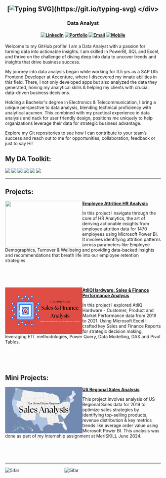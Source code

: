 <!-- ## <img src="https://storage.googleapis.com/gweb-cloudblog-publish/original_images/DataAnalytics.gif" width="60%" height="60%" align="center"> -->

## <div align="center"> [![Typing SVG](https://readme-typing-svg.demolab.com?font=Fira+Code&weight=600&size=27&duration=1000&pause=1500&center=true&vCenter=true&width=500&height=100&lines=Hi!+I+am+Sagar+More.;I+am+a+Data+Enthusiast.;Checkout+my+Github+Profile+%E2%9D%A4%EF%B8%8F!)](https://git.io/typing-svg) </div>

### <div align="center"> Data Analyst </div>
#### <div align="center"> [![LinkedIn](https://img.shields.io/badge/|-LinkedIn-informational?style=flat&logo=linkedin&logoColor=white)](https://www.linkedin.com/in/sagarmorework) [![Portfolio](https://img.shields.io/badge/|-Portfolio-333333?style=flat&logo=affine&logoColor=white)](https://codebasics.io/portfolio/Sagar-More) [![Email](https://img.shields.io/badge/|-Email-D14836?style=flat&logo=gmail&logoColor=white)](mailto:sagarmore.work@gmail.com) [![Mobile](https://img.shields.io/badge/|-(+91)8329843490-6AA84F?style=flat&logo=allocine&logoColor=white)]() </div>

Welcome to my GitHub profile! I am a Data Analyst with a passion for turning data into actionable insights. I am skilled in PowerBI, SQL and Excel, and thrive on the challenge of diving deep into data to uncover trends and insights that drive business success.

My journey into data analysis began while working for 3.5 yrs as a SAP UI5 Frontend Developer at Accenture, where I discovered my innate abilities in this field. There, I not only developed apps but also analyzed the data they generated, honing my analytical skills & helping my clients with crucial, data-driven business decisions.

Holding a Bachelor's degree in Electronics & Telecommunication, I bring a unique perspective to data analysis, blending technical proficiency with analytical acumen. This combined with my practical experience in data analysis and nack for user friendly design, positions me uniquely to help organizations leverage their data for strategic business advantage.

Explore my Git repositories to see how I can contribute to your team’s success and reach out to me for opportunities, collaboration, feedback or just to say Hi!

## My DA Toolkit:
![](https://img.shields.io/badge/|-PowerBI-informational?style=flat&logo=PowerBI&logoColor=F2C811&color=F2C811)
![](https://img.shields.io/badge/|-MySQL-informational?style=flat&logo=MySQL&logoColor=4479A1&color=4479A1)
![](https://img.shields.io/badge/|-PostgreSQL-informational?style=flat&logo=PostgreSQL&logoColor=4169E1&color=4169E1)
![](https://img.shields.io/badge/|-Excel-informational?style=flat&logo=microsoftExcel&logoColor=217346&color=217346)
![](https://img.shields.io/badge/|-Canva-informational?style=flat&logo=canva&logoColor=00C4CC&color=00C4CC)
![](https://img.shields.io/badge/|-Statistics-informational?style=flat&logo=stitcher&logoColor=000000&color=grey)
<!--![](https://img.shields.io/badge/|-Tableau-informational?style=flat&logo=Tableau&color=blue)
![](https://img.shields.io/badge/|-R-informational?style=flat&logo=R&color=informational)
![](https://img.shields.io/badge/|-Python-informational?style=flat&logo=Python&color=yellow)-->
<!-- <p align="left"> <img src="https://komarev.com/ghpvc/?username=5ifar&label=Profile%20Views&color=blue&style=flat&base=300" alt="5ifar" /> </p> -->

---

## Projects:

<img align="left" width="250" height="150" src="https://github.com/5ifar/MeriSKILL_HR_Attrition_Analysis/blob/main/Assets/Upgraded%20Project%20Thumbnail.png"> **[Employee Attrition HR Analysis](https://github.com/5ifar/MeriSKILL_HR_Attrition_Analysis)**
</p> In this project I navigate through the core of HR Analytics, the art of deriving actionable insights from employee attrition data for 1470 employees using Microsoft Power BI. It involves identifying attrition patterns across parameters like Employee Demographics, Turnover & Wellbeing and providing data-backed insights and recommendations that breath life into our employee retention strategies.
</p>
<br><br><br>

<img align="left" width="250" height="150" src="https://github.com/5ifar/AtliQHardware_Sales_and_Finance_Analytics/blob/main/Assets/AtliQ%20Hardware%20-%20Project%20Thumbnail.png"> **[AtliQHardware: Sales & Finance Performance Analysis](https://github.com/5ifar/AtliQHardware_Sales_and_Finance_Analytics)**
</p> In this project I explored AtliQ Hardware - Customer, Product and Market Performance data from 2019 to 2021. Using Microsoft Excel I crafted key Sales and Finance Reports for strategic decision making, leveraging ETL methodologies, Power Query, Data Modelling, DAX and Pivot Tables.
</p>
<br><br><br>

## Mini Projects:

<img align="left" width="250" height="150" src="https://github.com/5ifar/MeriSKILL_Sales_Analysis/blob/main/Assets/MeriSKILL_Sales_Analysis%20Project%20Thumbnail%20Blue.png"> **[US Regional Sales Analysis](https://github.com/5ifar/MeriSKILL_Sales_Analysis)**
</p> This project involves analysis of US Regional Sales data for 2019 to optimize sales strategies by identifying top-selling products, revenue distribution & key metrics trends like average order value using Microsoft Power BI. This analysis was done as part of my Internship assignment at MeriSKILL June 2024.
</p>
<br><br><br>

---

<img align="left" src="https://github-readme-stats.vercel.app/api?username=5ifar&theme=dark&show_icons=true&locale=en" alt="5ifar" width="38%" height="38%">
<img align="left" src="https://github-readme-streak-stats.herokuapp.com/?user=5ifar&theme=dark&show_icons=true" alt="5ifar" width="40%" height="40%">
<!--<img align="left" src = "https://github-readme-stats-sigma-five.vercel.app/api/top-langs/?username=5ifar&theme=dark" alt="5ifar" width="40%" height="40%">-->
